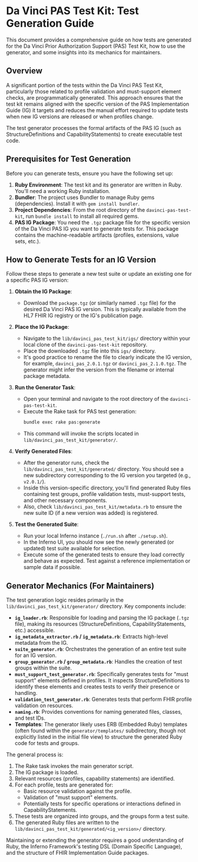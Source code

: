 # Da Vinci PAS Test Kit: Test Generation Guide

This document provides a comprehensive guide on how tests are generated for the Da Vinci Prior Authorization Support (PAS) Test Kit, how to use the generator, and some insights into its mechanics for maintainers.

## Overview

A significant portion of the tests within the Da Vinci PAS Test Kit, particularly those related to profile validation and must-support element checks, are programmatically generated. This approach ensures that the test kit remains aligned with the specific version of the PAS Implementation Guide (IG) it targets and reduces the manual effort required to update tests when new IG versions are released or when profiles change.

The test generator processes the formal artifacts of the PAS IG (such as StructureDefinitions and CapabilityStatements) to create executable test code.

## Prerequisites for Test Generation

Before you can generate tests, ensure you have the following set up:

1.  **Ruby Environment**: The test kit and its generator are written in Ruby. You'll need a working Ruby installation.
2.  **Bundler**: The project uses Bundler to manage Ruby gems (dependencies). Install it with `gem install bundler`.
3.  **Project Dependencies**: From the root directory of the `davinci-pas-test-kit`, run `bundle install` to install all required gems.
4.  **PAS IG Package**: You need the `.tgz` package file for the specific version of the Da Vinci PAS IG you want to generate tests for. This package contains the machine-readable artifacts (profiles, extensions, value sets, etc.).

## How to Generate Tests for an IG Version

Follow these steps to generate a new test suite or update an existing one for a specific PAS IG version:

1.  **Obtain the IG Package**:
    *   Download the `package.tgz` (or similarly named `.tgz` file) for the desired Da Vinci PAS IG version. This is typically available from the HL7 FHIR IG registry or the IG's publication page.

2.  **Place the IG Package**:
    *   Navigate to the `lib/davinci_pas_test_kit/igs/` directory within your local clone of the `davinci-pas-test-kit` repository.
    *   Place the downloaded `.tgz` file into this `igs/` directory.
    *   It's good practice to rename the file to clearly indicate the IG version, for example, `davinci_pas_2.0.1.tgz` or `davinci_pas_2.1.0.tgz`. The generator might infer the version from the filename or internal package metadata.

3.  **Run the Generator Task**:
    *   Open your terminal and navigate to the root directory of the `davinci-pas-test-kit`.
    *   Execute the Rake task for PAS test generation:
        ```bash
        bundle exec rake pas:generate
        ```
    *   This command will invoke the scripts located in `lib/davinci_pas_test_kit/generator/`.

4.  **Verify Generated Files**:
    *   After the generator runs, check the `lib/davinci_pas_test_kit/generated/` directory. You should see a new subdirectory corresponding to the IG version you targeted (e.g., `v2.0.1/`).
    *   Inside this version-specific directory, you'll find generated Ruby files containing test groups, profile validation tests, must-support tests, and other necessary components.
    *   Also, check `lib/davinci_pas_test_kit/metadata.rb` to ensure the new suite ID (if a new version was added) is registered.

5.  **Test the Generated Suite**:
    *   Run your local Inferno instance (`./run.sh` after `./setup.sh`).
    *   In the Inferno UI, you should now see the newly generated (or updated) test suite available for selection.
    *   Execute some of the generated tests to ensure they load correctly and behave as expected. Test against a reference implementation or sample data if possible.

## Generator Mechanics (For Maintainers)

The test generation logic resides primarily in the `lib/davinci_pas_test_kit/generator/` directory. Key components include:

*   **`ig_loader.rb`**: Responsible for loading and parsing the IG package (`.tgz` file), making its resources (StructureDefinitions, CapabilityStatements, etc.) accessible.
*   **`ig_metadata_extractor.rb` / `ig_metadata.rb`**: Extracts high-level metadata from the IG.
*   **`suite_generator.rb`**: Orchestrates the generation of an entire test suite for an IG version.
*   **`group_generator.rb` / `group_metadata.rb`**: Handles the creation of test groups within the suite.
*   **`must_support_test_generator.rb`**: Specifically generates tests for "must support" elements defined in profiles. It inspects StructureDefinitions to identify these elements and creates tests to verify their presence or handling.
*   **`validation_test_generator.rb`**: Generates tests that perform FHIR profile validation on resources.
*   **`naming.rb`**: Provides conventions for naming generated files, classes, and test IDs.
*   **Templates**: The generator likely uses ERB (Embedded Ruby) templates (often found within the `generator/templates/` subdirectory, though not explicitly listed in the initial file view) to structure the generated Ruby code for tests and groups.

The general process is:
1.  The Rake task invokes the main generator script.
2.  The IG package is loaded.
3.  Relevant resources (profiles, capability statements) are identified.
4.  For each profile, tests are generated for:
    *   Basic resource validation against the profile.
    *   Validation of "must support" elements.
    *   Potentially tests for specific operations or interactions defined in CapabilityStatements.
5.  These tests are organized into groups, and the groups form a test suite.
6.  The generated Ruby files are written to the `lib/davinci_pas_test_kit/generated/<ig_version>/` directory.

Maintaining or extending the generator requires a good understanding of Ruby, the Inferno Framework's testing DSL (Domain Specific Language), and the structure of FHIR Implementation Guide packages.
